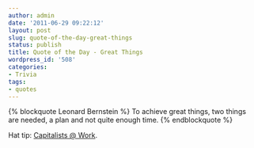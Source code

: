 ```yaml
---
author: admin
date: '2011-06-29 09:22:12'
layout: post
slug: quote-of-the-day-great-things
status: publish
title: Quote of the Day - Great Things
wordpress_id: '508'
categories:
- Trivia
tags:
- quotes
---
```


{% blockquote Leonard Bernstein %}
To achieve great things, two things are needed, a plan and not quite
enough time.
{% endblockquote %}

Hat tip: [Capitalists @ Work][01].

[01]: http://cityunslicker.blogspot.com/2011/06/germany-10-uk-1.html

